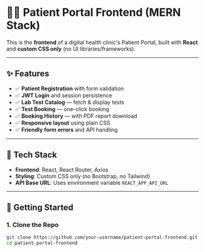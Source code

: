 # 🧑‍⚕️ Patient Portal Frontend (MERN Stack)

This is the **frontend** of a digital health clinic's Patient Portal, built with **React** and **custom CSS only** (no UI libraries/frameworks).

---

## ✨ Features

- ✅ **Patient Registration** with form validation  
- ✅ **JWT Login** and session persistence  
- ✅ **Lab Test Catalog** — fetch & display tests  
- ✅ **Test Booking** — one-click booking  
- ✅ **Booking History** — with PDF report download  
- ✅ **Responsive layout** using plain CSS  
- ✅ **Friendly form errors** and API handling  

---

## 🔧 Tech Stack

- **Frontend**: React, React Router, Axios  
- **Styling**: Custom CSS only (no Bootstrap, no Tailwind)  
- **API Base URL**: Uses environment variable `REACT_APP_API_URL`  

---

## 🚀 Getting Started

### 1. Clone the Repo

```bash
git clone https://github.com/your-username/patient-portal-frontend.git
cd patient-portal-frontend
